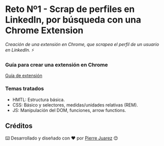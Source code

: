 # Reto Nº1 - Scrap de perfiles en LinkedIn, por búsqueda con una Chrome Extension

_Creación de una extensión en Chrome, que scrapea el perfil de un usuario en LinkedIn._ ⚡

### Guía para crear una extensión en Chrome

[Guía de extensión](https://developer.chrome.com/docs/extensions/mv3/getstarted/)

### Temas tratados

* HMTL: Estructura básica.
* CSS: Básico y selectores, medidas/unidades relativas (REM).
* JS: Manipulación del DOM, funciones, arrow functions.

## Créditos

⌨️ Desarrollado y diseñado con ♥️ por [Pierre Juarez](https://github.com/pierre-juarez) 😊



